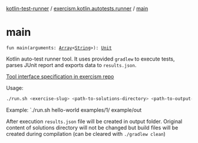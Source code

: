 [kotlin-test-runner](../index.md) / [exercism.kotlin.autotests.runner](index.md) / [main](./main.md)

# main

`fun main(arguments: `[`Array`](https://kotlinlang.org/api/latest/jvm/stdlib/kotlin/-array/index.html)`<`[`String`](https://kotlinlang.org/api/latest/jvm/stdlib/kotlin/-string/index.html)`>): `[`Unit`](https://kotlinlang.org/api/latest/jvm/stdlib/kotlin/-unit/index.html)

Kotlin auto-test runner tool.
It uses provided `gradlew` to execute tests, parses JUnit report and exports data to `results.json`.

[Tool interface specification in exercism repo](https://github.com/exercism/automated-tests/blob/master/docs/interface.md)

Usage:

``` bash
./run.sh <exercise-slug> <path-to-solutions-directory> <path-to-output-directory>
```

Example: `./run.sh hello-world examples/1/ example/out

After execution `results.json` file will be created in output folder.
Original content of solutions directory will not be changed
but build files will be created during compilation (can be cleared with `./gradlew clean`)

